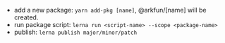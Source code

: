 - add a new package: `yarn add-pkg [name]`, @arkfun/[name] will be created.
- run package script: `lerna run <script-name> --scope <package-name>`
- publish: `lerna publish major/minor/patch`
